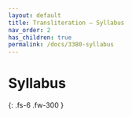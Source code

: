 ```yaml
---
layout: default
title: Transliteration — Syllabus
nav_order: 2
has_children: true
permalink: /docs/3380-syllabus
---
```


# Syllabus

{: .fs-6 .fw-300 }
